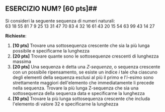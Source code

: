 ## ESERCIZIO NUM? \[60 pts\]##

Si consideri la seguente sequenza di numeri naturali:<br>
63 18 55 81 7 9 25 13 31 47 70 83 4 32 16 61 43 20 15 54 63 99 43 14 27

__Richieste__:
1. __\[10 pts\]__ Trovare una sottosequenza crescente che sia la più lunga possibile e specificarne la lunghezza
2. __\[20 pts\]__ Trovare quante sono le sottosequenze crescenti di lunghezza massima
3. __\[20 pts\]__ Una sequenza è detta una _Z-sequenza_, o sequenza crescente con un possibile ripensamento, se esiste un indice _i_ tale cha ciascuno degli elementi della sequenza esclusi al più il primo e l'_i_-esimo sono strettamente maggiori dell'elemento che immediatamente li precede nella sequenza. Trovare la più lunga Z-sequenza che sia una sottosequenza della sequenza data e specificarne la lunghezza
4. __\[10 pts\]__ Trovare la più lunga sottosequenza crescente che includa l'elemento di valore 32 e specificarne la lunghezza
